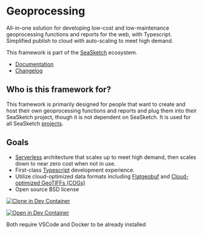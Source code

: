 # Geoprocessing

All-in-one solution for developing low-cost and low-maintenance geoprocessing functions and reports for the web, with Typescript.  Simplified publish to cloud with auto-scaling to meet high demand.

This framework is part of the [SeaSketch](https://seasketch.org) ecosystem.

* [Documentation](https://github.com/seasketch/geoprocessing/wiki)
* [Changelog](https://github.com/seasketch/geoprocessing/blob/dev/CHANGELOG.md)

## Who is this framework for?

This framework is primarily designed for people that want to create and host their own geoprocessing functions and reports and plug them into their SeaSketch project, though it is not dependent on SeaSketch.  It is used for all SeaSketch [projects](https://github.com/seasketch/geoprocessing/network/dependents?package_id=UGFja2FnZS0xMTc3OTQ1NDg5).

## Goals

* [Serverless](https://aws.amazon.com/lambda/serverless-architectures-learn-more/) architecture that scales up to meet high demand, then scales down to near zero cost when not in use.
* First-class [Typescript](https://www.typescriptlang.org/) development experience.
* Utilize cloud-optimized data formats including [Flatgeobuf](https://flatgeobuf.org/) and [Cloud-optimized GeoTIFFs (COGs)](https://www.cogeo.org/)
* Open source BSD license

[![Clone in Dev Container](https://img.shields.io/static/v1?label=Dev%20Containers&message=Open&color=blue&logo=visualstudiocode)](https://github.com/seasketch/geoprocessing)

[![Open in Dev Container](https://img.shields.io/static/v1?label=Dev%20Containers&message=Open&color=blue&logo=visualstudiocode)](https://github.com/seasketch/geoprocessing)

Both require VSCode and Docker to be already installed
